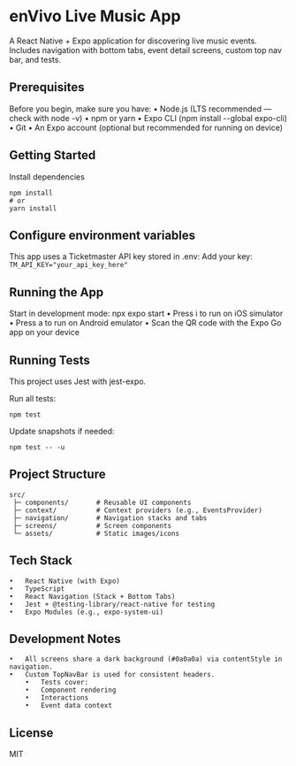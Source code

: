 # enVivo Live Music App

A React Native + Expo application for discovering live music events.
Includes navigation with bottom tabs, event detail screens, custom top nav bar, and tests.

## Prerequisites

Before you begin, make sure you have:
	•	Node.js (LTS recommended — check with node -v)
	•	npm or yarn
	•	Expo CLI (npm install --global expo-cli)
	•	Git
	•	An Expo account (optional but recommended for running on device)

## Getting Started

Install dependencies
```
npm install
# or
yarn install
```

## Configure environment variables
This app uses a Ticketmaster API key stored in .env:
	Add your key:
    ```
    TM_API_KEY="your_api_key_here"
    ```

## Running the App

Start in development mode:
npx expo start
	•	Press i to run on iOS simulator
	•	Press a to run on Android emulator
	•	Scan the QR code with the Expo Go app on your device

## Running Tests

This project uses Jest with jest-expo.

Run all tests:
```
npm test
```

Update snapshots if needed:
```
npm test -- -u
```

##  Project Structure
```
src/
 ├─ components/       # Reusable UI components
 ├─ context/          # Context providers (e.g., EventsProvider)
 ├─ navigation/       # Navigation stacks and tabs
 ├─ screens/          # Screen components
 └─ assets/           # Static images/icons
 ```

## Tech Stack
	•	React Native (with Expo)
	•	TypeScript
	•	React Navigation (Stack + Bottom Tabs)
	•	Jest + @testing-library/react-native for testing
	•	Expo Modules (e.g., expo-system-ui)

## Development Notes
	•	All screens share a dark background (#0a0a0a) via contentStyle in navigation.
	•	Custom TopNavBar is used for consistent headers.
	    •	Tests cover:
	    •	Component rendering
	    •	Interactions
	    •	Event data context

## License
MIT